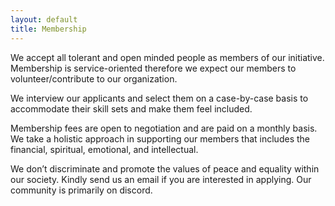 ```yaml
---
layout: default
title: Membership
---
```


We accept all tolerant and open minded people as members of our initiative. Membership is service-oriented therefore we expect our members to volunteer/contribute to our organization.

We interview our applicants and select them on a case-by-case basis to accommodate their skill sets and make them feel included.

Membership fees are open to negotiation and are paid on a monthly basis. We take a holistic approach in supporting our members that includes the financial, spiritual, emotional, and intellectual. 

We don’t discriminate and promote the values of peace and equality within our society. Kindly send us an email if you are interested in applying. Our community is primarily on discord. 